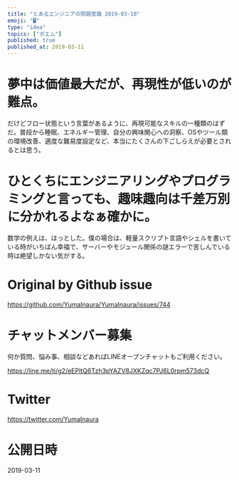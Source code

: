 ```yaml
---
title: "とあるエンジニアの問題意識 2019-03-10"
emoji: "🖥"
type: "idea"
topics: ["ポエム"]
published: true
published_at: 2019-03-11
---
```



# 夢中は価値最大だが、再現性が低いのが難点。
だけどフロー状態という言葉があるように、再現可能なスキルの一種類のはずだ。普段から睡眠、エネルギー管理、自分の興味関心への洞察、OSやツール類の環境改善、適度な難易度設定など、本当にたくさんの下ごしらえが必要とされるとは思う。 
# ひとくちにエンジニアリングやプログラミングと言っても、趣味趣向は千差万別に分かれるよなぁ確かに。
数学の例えは、はっとした。僕の場合は、軽量スクリプト言語やシェルを書いている時がいちばん幸福で、サーバーやモジュール関係の謎エラーで苦しんでいる時は絶望しかない気がする。

# Original by Github issue

https://github.com/YumaInaura/YumaInaura/issues/744








<!-- Update From Qiita API -->

# チャットメンバー募集


何か質問、悩み事、相談などあればLINEオープンチャットもご利用ください。

https://line.me/ti/g2/eEPltQ6Tzh3pYAZV8JXKZqc7PJ6L0rpm573dcQ





# Twitter


https://twitter.com/YumaInaura


<!-- Update From Qiita API -->



# 公開日時

2019-03-11
